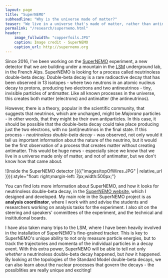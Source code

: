 ```yaml
---
layout: page
title: "SuperNEMO"
subheadline: "Why is the universe made of matter?"
teaser: "We live in a universe that's made of matter, rather than antimatter - but why? SuperNEMO is a new experiment looking for a radioactive decay so rare that it's never been seen. It could give us the clue we need to understand the matter-antimatter imbalance - but does it exist at all?"
permalink: "/research/supernemo.html"
header:
    image_fullwidth: "copperfoils.JPG"
    caption: Image credit - SuperNEMO
    caption_url: http://supernemo.org
---
```


Since 2016, I've been working on the [SuperNEMO][1] experiment, a new detector that we are building under a mountain in the [LSM][2] underground lab, in the French Alps. SuperNEMO is looking for a process called neutrinoless double-beta decay. Double-beta decay is a rare radioactive decay that has been observed in 13 isotopes - where two neutrons in an atomic nucleus decay to protons, producing two electrons and two antineutrinos - tiny, invisible particles of antimatter. Like all known processes in the universe, this creates both matter (electrons) and antimatter (the antineutrinos).

However, there is a theory, popular in the scientific community, that suggests that neutrinos, which are uncharged, might be _Majorana_ particles - in other words, that they might be their own antiparticles. In this case, it should be possible that the double-beta decay could take place producing just the two electrons, with no (anti)neutrinos in the final state. If this process - _neutrinoless double-beta decay_  - was observed, not only would it tell us important information about the nature of the neutrino, but it would be the first observation of a process that creates matter without creating antimatter. This would be huge news - especially since we know that we live in a universe made only of matter, and not of antimatter, but we don't know how that came about.


![Inside the SuperNEMO detector ]({{"images/topOfWires.JPG" | relative_url }}){:style="float: right;margin-left: 7px;width:500px;"}

You can find lots more information about SuperNEMO, and how it looks for neutrinoless double-beta decay, in the [SuperNEMO website][1], which I designed and developed. My main role in the SuperNEMO project is as **analysis coordinator**, where I work with and advise the students and researchers working on analysis tasks for the experiment. I also sit on the steering and speakers' committees of the experiment, and the technical and insititutional boards. 


I have also taken many trips to the LSM, where I have been heavily involved in the installation of SuperNEMO's fine-grained tracker. This is key to SuperNEMO's unique ability to not only measure particle energies, but to track the trajectories and momenta of the individual particles in a decay event. With this extra power, SuperNEMO will be able to tell not only _whether_ a neutrinoless double-beta decay happened, but _how_ it happened. By looking at the topologies of the Standard Model double-beta decays, we can also learn about the nuclear processes that govern the decays - the possiblities are really unique and exciting!

 [1]: http://supernemo.org/
 [2]: http://www.lsm.in2p3.fr
 
